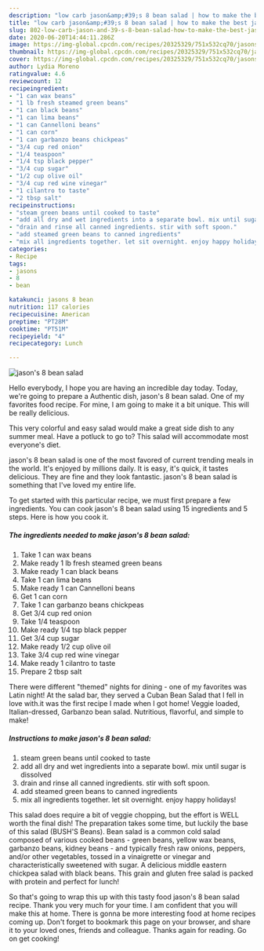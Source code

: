 ```yaml
---
description: "low carb jason&amp;#39;s 8 bean salad | how to make the best jason&amp;#39;s 8 bean salad"
title: "low carb jason&amp;#39;s 8 bean salad | how to make the best jason&amp;#39;s 8 bean salad"
slug: 802-low-carb-jason-and-39-s-8-bean-salad-how-to-make-the-best-jason-and-39-s-8-bean-salad
date: 2020-06-20T14:44:11.286Z
image: https://img-global.cpcdn.com/recipes/20325329/751x532cq70/jasons-8-bean-salad-recipe-main-photo.jpg
thumbnail: https://img-global.cpcdn.com/recipes/20325329/751x532cq70/jasons-8-bean-salad-recipe-main-photo.jpg
cover: https://img-global.cpcdn.com/recipes/20325329/751x532cq70/jasons-8-bean-salad-recipe-main-photo.jpg
author: Lydia Moreno
ratingvalue: 4.6
reviewcount: 12
recipeingredient:
- "1 can wax beans"
- "1 lb fresh steamed green beans"
- "1 can black beans"
- "1 can lima beans"
- "1 can Cannelloni beans"
- "1 can corn"
- "1 can garbanzo beans chickpeas"
- "3/4 cup red onion"
- "1/4 teaspoon"
- "1/4 tsp black pepper"
- "3/4 cup sugar"
- "1/2 cup olive oil"
- "3/4 cup red wine vinegar"
- "1 cilantro to taste"
- "2 tbsp salt"
recipeinstructions:
- "steam green beans until cooked to taste"
- "add all dry and wet ingredients into a separate bowl. mix until sugar is dissolved"
- "drain and rinse all canned ingredients. stir with soft spoon."
- "add steamed green beans to canned ingredients"
- "mix all ingredients together. let sit overnight. enjoy happy holidays!"
categories:
- Recipe
tags:
- jasons
- 8
- bean

katakunci: jasons 8 bean 
nutrition: 117 calories
recipecuisine: American
preptime: "PT28M"
cooktime: "PT51M"
recipeyield: "4"
recipecategory: Lunch

---
```



![jason&#39;s 8 bean salad](https://img-global.cpcdn.com/recipes/20325329/751x532cq70/jasons-8-bean-salad-recipe-main-photo.jpg)

Hello everybody, I hope you are having an incredible day today. Today, we're going to prepare a Authentic dish, jason&#39;s 8 bean salad. One of my favorites food recipe. For mine, I am going to make it a bit unique. This will be really delicious.

This very colorful and easy salad would make a great side dish to any summer meal. Have a potluck to go to? This salad will accommodate most everyone&#39;s diet.

jason&#39;s 8 bean salad is one of the most favored of current trending meals in the world. It's enjoyed by millions daily. It is easy, it's quick, it tastes delicious. They are fine and they look fantastic. jason&#39;s 8 bean salad is something that I've loved my entire life.


To get started with this particular recipe, we must first prepare a few ingredients. You can cook jason&#39;s 8 bean salad using 15 ingredients and 5 steps. Here is how you cook it.

<!--inarticleads1-->

##### The ingredients needed to make jason&#39;s 8 bean salad:

1. Take 1 can wax beans
1. Make ready 1 lb fresh steamed green beans
1. Make ready 1 can black beans
1. Take 1 can lima beans
1. Make ready 1 can Cannelloni beans
1. Get 1 can corn
1. Take 1 can garbanzo beans chickpeas
1. Get 3/4 cup red onion
1. Take 1/4 teaspoon
1. Make ready 1/4 tsp black pepper
1. Get 3/4 cup sugar
1. Make ready 1/2 cup olive oil
1. Take 3/4 cup red wine vinegar
1. Make ready 1 cilantro to taste
1. Prepare 2 tbsp salt


There were different &#34;themed&#34; nights for dining - one of my favorites was Latin night! At the salad bar, they served a Cuban Bean Salad that I fell in love with.it was the first recipe I made when I got home! Veggie loaded, Italian-dressed, Garbanzo bean salad. Nutritious, flavorful, and simple to make! 

<!--inarticleads2-->

##### Instructions to make jason&#39;s 8 bean salad:

1. steam green beans until cooked to taste
1. add all dry and wet ingredients into a separate bowl. mix until sugar is dissolved
1. drain and rinse all canned ingredients. stir with soft spoon.
1. add steamed green beans to canned ingredients
1. mix all ingredients together. let sit overnight. enjoy happy holidays!


This salad does require a bit of veggie chopping, but the effort is WELL worth the final dish! The preparation takes some time, but luckily the base of this salad (BUSH&#39;S Beans). Bean salad is a common cold salad composed of various cooked beans - green beans, yellow wax beans, garbanzo beans, kidney beans - and typically fresh raw onions, peppers, and/or other vegetables, tossed in a vinaigrette or vinegar and characteristically sweetened with sugar. A delicious middle eastern chickpea salad with black beans. This grain and gluten free salad is packed with protein and perfect for lunch! 

So that's going to wrap this up with this tasty food jason&#39;s 8 bean salad recipe. Thank you very much for your time. I am confident that you will make this at home. There is gonna be more interesting food at home recipes coming up. Don't forget to bookmark this page on your browser, and share it to your loved ones, friends and colleague. Thanks again for reading. Go on get cooking!
